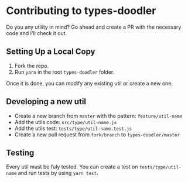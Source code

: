 # Contributing to types-doodler

Do you any utility in mind? Go ahead and create a PR with the necessary code and I'll check it out.

## Setting Up a Local Copy

1. Fork the repo.
2. Run `yarn` in the root `types-doodler` folder.

Once it is done, you can modify any existing util or create a new one.

## Developing a new util

- Create a new branch from `master` with the pattern: `feature/util-name`
- Add the utils code: `src/type/util-name.js`
- Add the utils test: `tests/type/util-name.test.js`
- Create a new pull request from `fork/branch` to `types-doodler/master`

## Testing

Every util must be fuly tested. You can create a test on `tests/type/util-name` and run tests by using `yarn test`.

